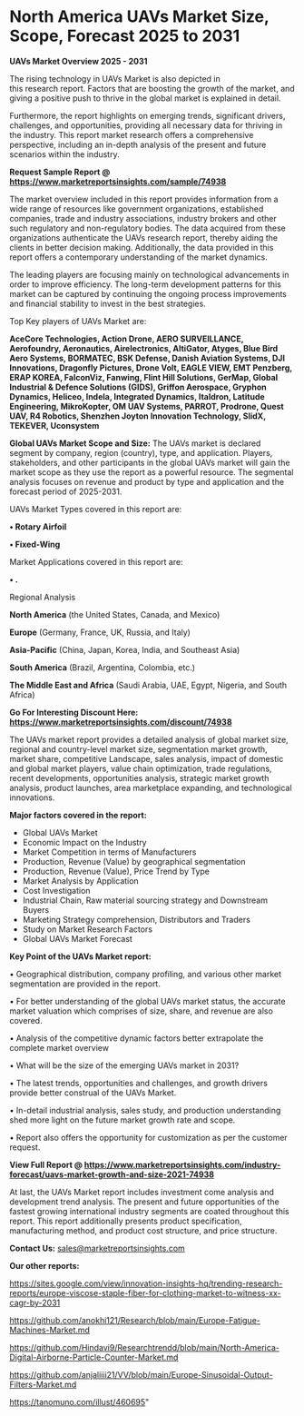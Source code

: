# North America UAVs Market Size, Scope, Forecast 2025 to 2031

<Strong> UAVs Market Overview 2025 - 2031</strong>

The rising technology in UAVs Market is also depicted in this research report. Factors that are boosting the growth of the market, and giving a positive push to thrive in the global market is explained in detail.

Furthermore, the report highlights on emerging trends, significant drivers, challenges, and opportunities, providing all necessary data for thriving in the industry. This report market research offers a comprehensive perspective, including an in-depth analysis of the present and future scenarios within the industry.

<strong>Request Sample Report @ <a href=https://www.marketreportsinsights.com/sample/74938>https://www.marketreportsinsights.com/sample/74938</a></strong>

The market overview included in this report provides information from a wide range of resources like government organizations, established companies, trade and industry associations, industry brokers and other such regulatory and non-regulatory bodies. The data acquired from these organizations authenticate the UAVs research report, thereby aiding the clients in better decision making. Additionally, the data provided in this report offers a contemporary understanding of the market dynamics.

The leading players are focusing mainly on technological advancements in order to improve efficiency. The long-term development patterns for this market can be captured by continuing the ongoing process improvements and financial stability to invest in the best strategies.

Top Key players of UAVs Market are:

<strong>AceCore Technologies, Action Drone, AERO SURVEILLANCE, Aerofoundry, Aeronautics, Airelectronics, AltiGator, Atyges, Blue Bird Aero Systems, BORMATEC, BSK Defense, Danish Aviation Systems, DJI Innovations, Dragonfly Pictures, Drone Volt, EAGLE VIEW, EMT Penzberg, ERAP KOREA, FalconViz, Fanwing, Flint Hill Solutions, GerMap, Global Industrial & Defence Solutions (GIDS), Griffon Aerospace, Gryphon Dynamics, Heliceo, Indela, Integrated Dynamics, Italdron, Latitude Engineering, MikroKopter, OM UAV Systems, PARROT, Prodrone, Quest UAV, R4 Robotics, Shenzhen Joyton Innovation Technology, SlidX, TEKEVER, Uconsystem</strong>

<strong><b>Global UAVs Market Scope and Size:</b></strong>
The UAVs market is declared segment by company, region (country), type, and application. Players, stakeholders, and other participants in the global UAVs market will gain the market scope as they use the report as a powerful resource. The segmental analysis focuses on revenue and product by type and application and the forecast period of 2025-2031.

UAVs Market Types covered in this report are:

<strong>• Rotary Airfoil

• Fixed-Wing</strong>

Market Applications covered in this report are:

<strong>• .</strong> 

Regional Analysis

<strong>North America</strong> (the United States, Canada, and Mexico)

<strong>Europe</strong> (Germany, France, UK, Russia, and Italy)

<strong>Asia-Pacific</strong> (China, Japan, Korea, India, and Southeast Asia)

<strong>South America</strong> (Brazil, Argentina, Colombia, etc.)

<strong>The Middle East and Africa</strong> (Saudi Arabia, UAE, Egypt, Nigeria, and South Africa)

<strong>Go For Interesting Discount Here: <a href=https://www.marketreportsinsights.com/discount/74938>https://www.marketreportsinsights.com/discount/74938</a></strong>

The UAVs market report provides a detailed analysis of global market size, regional and country-level market size, segmentation market growth, market share, competitive Landscape, sales analysis, impact of domestic and global market players, value chain optimization, trade regulations, recent developments, opportunities analysis, strategic market growth analysis, product launches, area marketplace expanding, and technological innovations.

<strong><b>Major factors covered in the report:</b></strong>
<ul>
  <li>Global UAVs Market </li>
  <li>Economic Impact on the Industry</li>
  <li>Market Competition in terms of Manufacturers</li>
  <li>Production, Revenue (Value) by geographical segmentation</li>
  <li>Production, Revenue (Value), Price Trend by Type</li>
  <li>Market Analysis by Application</li>
  <li>Cost Investigation</li>
  <li>Industrial Chain, Raw material sourcing strategy and Downstream Buyers</li>
  <li>Marketing Strategy comprehension, Distributors and Traders</li>
  <li>Study on Market Research Factors</li>
  <li>Global UAVs Market Forecast</li>
</ul>

<strong><b>Key Point of the UAVs Market report:</b></strong>

• Geographical distribution, company profiling, and various other market segmentation are provided in the report.

• For better understanding of the global UAVs market status, the accurate market valuation which comprises of size, share, and revenue are also covered.

• Analysis of the competitive dynamic factors better extrapolate the complete market overview

• What will be the size of the emerging UAVs market in 2031?

• The latest trends, opportunities and challenges, and growth drivers provide better construal of the UAVs Market.

• In-detail industrial analysis, sales study, and production understanding shed more light on the future market growth rate and scope.

• Report also offers the opportunity for customization as per the customer request.

<strong><b>View Full Report @ <a href=https://www.marketreportsinsights.com/industry-forecast/uavs-market-growth-and-size-2021-74938>https://www.marketreportsinsights.com/industry-forecast/uavs-market-growth-and-size-2021-74938</a></b></strong>


At last, the UAVs Market report includes investment come analysis and development trend analysis. The present and future opportunities of the fastest growing international industry segments are coated throughout this report. This report additionally presents product specification, manufacturing method, and product cost structure, and price structure.

<strong>Contact Us:</strong>
sales@marketreportsinsights.com

<strong>Our other reports:</strong>

<a href=https://sites.google.com/view/innovation-insights-hq/trending-research-reports/europe-viscose-staple-fiber-for-clothing-market-to-witness-xx-cagr-by-2031>https://sites.google.com/view/innovation-insights-hq/trending-research-reports/europe-viscose-staple-fiber-for-clothing-market-to-witness-xx-cagr-by-2031</a>

<a href=https://github.com/anokhi121/Research/blob/main/Europe-Fatigue-Machines-Market.md>https://github.com/anokhi121/Research/blob/main/Europe-Fatigue-Machines-Market.md</a>

<a href=https://github.com/Hindavi9/Researchtrendd/blob/main/North-America-Digital-Airborne-Particle-Counter-Market.md>https://github.com/Hindavi9/Researchtrendd/blob/main/North-America-Digital-Airborne-Particle-Counter-Market.md</a>

<a href=https://github.com/anjaliiii21/VV/blob/main/Europe-Sinusoidal-Output-Filters-Market.md>https://github.com/anjaliiii21/VV/blob/main/Europe-Sinusoidal-Output-Filters-Market.md</a>

<a href=https://tanomuno.com/illust/460695>https://tanomuno.com/illust/460695</a>"
